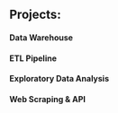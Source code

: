 ## Projects:


#### Data Warehouse


#### ETL Pipeline


#### Exploratory Data Analysis


#### Web Scraping & API
